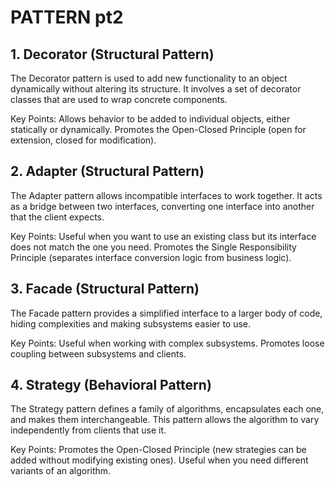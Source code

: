 <H1>PATTERN pt2</H1>

<h2>
  1. Decorator (Structural Pattern)
</h2>
<p>
  The Decorator pattern is used to add new functionality to an object dynamically without altering its structure. It involves a set of decorator classes that are used to wrap concrete components.

Key Points:
Allows behavior to be added to individual objects, either statically or dynamically.
Promotes the Open-Closed Principle (open for extension, closed for modification).
</p>
<h2>
  2. Adapter (Structural Pattern)
</h2>

<p>
  The Adapter pattern allows incompatible interfaces to work together. It acts as a bridge between two interfaces, converting one interface into another that the client expects.

Key Points:
Useful when you want to use an existing class but its interface does not match the one you need.
Promotes the Single Responsibility Principle (separates interface conversion logic from business logic).
</p>

<h2>
  3. Facade (Structural Pattern)
</h2>

<p>
  The Facade pattern provides a simplified interface to a larger body of code, hiding complexities and making subsystems easier to use.

Key Points:
Useful when working with complex subsystems.
Promotes loose coupling between subsystems and clients.
</p>

<h2>
  4. Strategy (Behavioral Pattern)
</h2>

<p>
  The Strategy pattern defines a family of algorithms, encapsulates each one, and makes them interchangeable. This pattern allows the algorithm to vary independently from clients that use it.

Key Points:
Promotes the Open-Closed Principle (new strategies can be added without modifying existing ones).
Useful when you need different variants of an algorithm.
</p>
